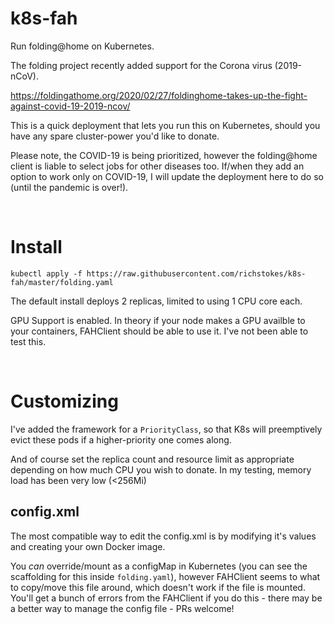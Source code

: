 # k8s-fah
Run folding@home on Kubernetes.

The folding project recently added support for the Corona virus (2019-nCoV). 

https://foldingathome.org/2020/02/27/foldinghome-takes-up-the-fight-against-covid-19-2019-ncov/


This is a quick deployment that lets you run this on Kubernetes, should you have any spare cluster-power you'd like to donate. 

Please note, the COVID-19 is being prioritized, however the folding@home client is liable to select jobs for other diseases too. If/when they add an option to work only on COVID-19, I will update the deployment here to do so (until the pandemic is over!).

&nbsp;

# Install
```kubectl apply -f https://raw.githubusercontent.com/richstokes/k8s-fah/master/folding.yaml```  

The default install deploys 2 replicas, limited to using 1 CPU core each.  

GPU Support is enabled. In theory if your node makes a GPU availble to your containers, FAHClient should be able to use it. I've not been able to test this.


&nbsp;

# Customizing

I've added the framework for a `PriorityClass`, so that K8s will preemptively evict these pods if a higher-priority one comes along.

And of course set the replica count and resource limit as appropriate depending on how much CPU you wish to donate. In my testing, memory load has been very low (<256Mi)


## config.xml

The most compatible way to edit the config.xml is by modifying it's values and creating your own Docker image.  

You *can* override/mount as a configMap in Kubernetes (you can see the scaffolding for this inside `folding.yaml`), however FAHClient seems to what to copy/move this file around, which doesn't work if the file is mounted. You'll get a bunch of errors from the FAHClient if you do this - there may be a better way to manage the config file - PRs welcome!